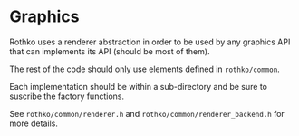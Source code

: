 # Graphics

Rothko uses a renderer abstraction in order to be used by any graphics API that
can implements its API (should be most of them).

The rest of the code should only use elements defined in `rothko/common`.

Each implementation should be within a sub-directory and be sure to suscribe
the factory functions.

See `rothko/common/renderer.h` and `rothko/common/renderer_backend.h` for more
details.
